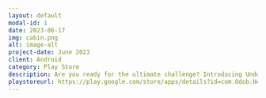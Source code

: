 ```yaml
---
layout: default
modal-id: 1
date: 2023-06-17
img: cabin.png
alt: image-alt
project-date: June 2023
client: Android
category: Play Store
description: Are you ready for the ultimate challenge? Introducing Undertale Infinite, a new game that lets you experience the thrill of the battle mode from the classic RPG Undertale. In this game, you have to dodge, fight and survive against endless waves of enemies and bosses. The longer you last, the harder it gets. How far can you go? Download Heart Tale now and find out!
playstoreurl: https://play.google.com/store/apps/details?id=com.Odob.HeartTale
---
```

